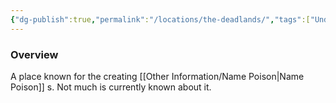 ```yaml
---
{"dg-publish":true,"permalink":"/locations/the-deadlands/","tags":["Undiscovered"],"updated":"2025-06-10T19:11:11.235+01:00"}
---
```



### Overview
A place known for the creating [[Other Information/Name Poison\|Name Poison]] s. Not much is currently known about it. 